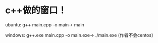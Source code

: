 # c++做的窗口！
ubuntu: 
 g++ main.cpp -o main->
main

windows: 
g++.exe main.cpp -o main.exe->
 ./main.exe
(作者不会centos）
